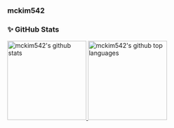 ### mckim542

### ✨ GitHub Stats

<a href="https://github.com/JedBeom">
  <img height="180em" src="https://github-readme-stats.vercel.app/api?username=mckim542&show_icons=true&theme=merko&count_private=true" alt="mckim542's github stats" />
  <img height="180em" src="https://github-readme-stats.vercel.app/api/top-langs/?username=mckim542&theme=merko&layout=compact" alt="mckim542's github top languages" />
</a>
<br/>

